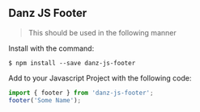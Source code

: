 ## Danz JS Footer

> This should be used in the following manner

Install with the command:
```
$ npm install --save danz-js-footer
```

Add to your Javascript Project with the following code:
```javascript
import { footer } from 'danz-js-footer';
footer('Some Name');
```
